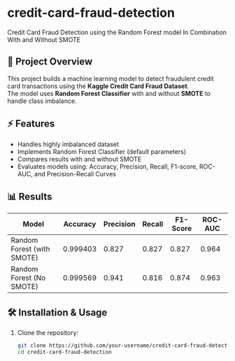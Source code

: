 # credit-card-fraud-detection
Credit Card Fraud Detection using the Random Forest model In Combination With and Without SMOTE
## 📌 Project Overview
This project builds a machine learning model to detect fraudulent credit card transactions using the **Kaggle Credit Card Fraud Dataset**.  
The model uses **Random Forest Classifier** with and without **SMOTE** to handle class imbalance.

## ⚡ Features
- Handles highly imbalanced dataset  
- Implements Random Forest Classifier (default parameters)  
- Compares results with and without SMOTE  
- Evaluates models using: Accuracy, Precision, Recall, F1-score, ROC-AUC, and Precision-Recall Curves  

## 📊 Results
| Model                     | Accuracy | Precision | Recall | F1-Score | ROC-AUC |
|----------------------------|----------|-----------|--------|----------|---------|
| Random Forest (with SMOTE) | 0.999403 | 0.827     | 0.827  | 0.827    | 0.964   |
| Random Forest (No SMOTE)   | 0.999569 | 0.941     | 0.816  | 0.874    | 0.963   |

## 🛠️ Installation & Usage
1. Clone the repository:
   ```bash
   git clone https://github.com/your-username/credit-card-fraud-detection.git
   cd credit-card-fraud-detection
